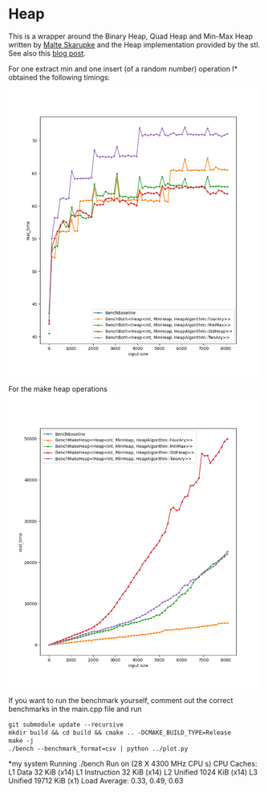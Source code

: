 # Heap

This is a wrapper around the Binary Heap, Quad Heap and Min-Max Heap written by [Malte Skarupke](https://github.com/skarupke/heap)
and the Heap implementation provided by the stl. See also this [blog post](https://probablydance.com/2020/08/31/on-modern-hardware-the-min-max-heap-beats-a-binary-heap/).

For one extract min and one insert (of a random number) operation I* obtained the following timings:
![alt text](https://github.com/Janos95/Heap/blob/master/plot.png "Plot1")

For the make heap operations
![alt text](https://github.com/Janos95/Heap/blob/master/make_heap.png "Plot2")

If you want to run the benchmark yourself, comment out the correct benchmarks in the main.cpp file and run

```
git submodule update --recursive
mkdir build && cd build && cmake .. -DCMAKE_BUILD_TYPE=Release
make -j
./bench --benchmark_format=csv | python ../plot.py  
```


*my system 
Running ./bench
Run on (28 X 4300 MHz CPU s)
CPU Caches:
  L1 Data 32 KiB (x14)
  L1 Instruction 32 KiB (x14)
  L2 Unified 1024 KiB (x14)
  L3 Unified 19712 KiB (x1)
Load Average: 0.33, 0.49, 0.63
